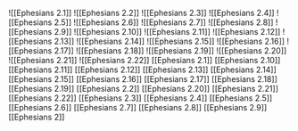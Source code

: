 ![[Ephesians 2.1]]
![[Ephesians 2.2]]
![[Ephesians 2.3]]
![[Ephesians 2.4]]
![[Ephesians 2.5]]
![[Ephesians 2.6]]
![[Ephesians 2.7]]
![[Ephesians 2.8]]
![[Ephesians 2.9]]
![[Ephesians 2.10]]
![[Ephesians 2.11]]
![[Ephesians 2.12]]
![[Ephesians 2.13]]
![[Ephesians 2.14]]
![[Ephesians 2.15]]
![[Ephesians 2.16]]
![[Ephesians 2.17]]
![[Ephesians 2.18]]
![[Ephesians 2.19]]
![[Ephesians 2.20]]
![[Ephesians 2.21]]
![[Ephesians 2.22]]
[[Ephesians 2.1]]
[[Ephesians 2.10]]
[[Ephesians 2.11]]
[[Ephesians 2.12]]
[[Ephesians 2.13]]
[[Ephesians 2.14]]
[[Ephesians 2.15]]
[[Ephesians 2.16]]
[[Ephesians 2.17]]
[[Ephesians 2.18]]
[[Ephesians 2.19]]
[[Ephesians 2.2]]
[[Ephesians 2.20]]
[[Ephesians 2.21]]
[[Ephesians 2.22]]
[[Ephesians 2.3]]
[[Ephesians 2.4]]
[[Ephesians 2.5]]
[[Ephesians 2.6]]
[[Ephesians 2.7]]
[[Ephesians 2.8]]
[[Ephesians 2.9]]
[[Ephesians 2]]
